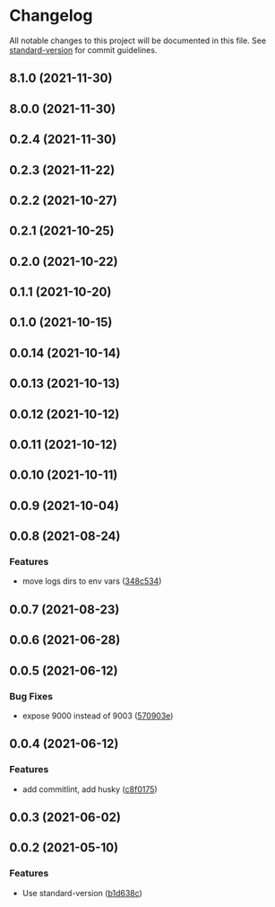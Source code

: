 # Changelog

All notable changes to this project will be documented in this file. See [standard-version](https://github.com/conventional-changelog/standard-version) for commit guidelines.

## 8.1.0 (2021-11-30)

## 8.0.0 (2021-11-30)

## 0.2.4 (2021-11-30)

## 0.2.3 (2021-11-22)

## 0.2.2 (2021-10-27)

## 0.2.1 (2021-10-25)

## 0.2.0 (2021-10-22)

## 0.1.1 (2021-10-20)

## 0.1.0 (2021-10-15)

## 0.0.14 (2021-10-14)

## 0.0.13 (2021-10-13)

## 0.0.12 (2021-10-12)

## 0.0.11 (2021-10-12)

## 0.0.10 (2021-10-11)

## 0.0.9 (2021-10-04)

## 0.0.8 (2021-08-24)


### Features

* move logs dirs to env vars ([348c534](https://github.com/damlys/phpdock/commit/348c53438b4a17f65b10b6383db94848f4729b1a))

## 0.0.7 (2021-08-23)

## 0.0.6 (2021-06-28)

## 0.0.5 (2021-06-12)


### Bug Fixes

* expose 9000 instead of 9003 ([570903e](https://github.com/damlys/phpdock/commit/570903e893038ebf1f7d9897e6cf93a0793247b5))

## 0.0.4 (2021-06-12)


### Features

* add commitlint, add husky ([c8f0175](https://github.com/damlys/phpdock/commit/c8f01752b938ef2a646620b0023ac46bd42f33d7))

## 0.0.3 (2021-06-02)

## 0.0.2 (2021-05-10)


### Features

* Use standard-version ([b1d638c](https://github.com/damlys/phpdock/commit/b1d638c02fd5817d15b7920836766bcea95b428b))
